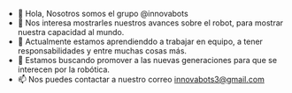 - 👋 Hola, Nosotros somos el grupo @innovabots
- 👀 Nos interesa mostrarles nuestros avances sobre el robot, para mostrar nuestra capacidad al mundo.
- 🌱 Actualmente estamos aprendienddo a trabajar en equipo, a tener responsabilidades y entre muchas cosas más.
- 💞️ Estamos buscando promover a las nuevas generaciones para que se interecen por la robótica.
- 📫 Nos puedes contactar a nuestro correo innovabots3@gmail.com

